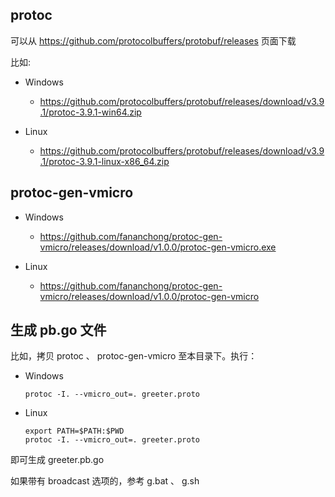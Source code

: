 ## protoc

可以从 https://github.com/protocolbuffers/protobuf/releases 页面下载

比如:

- Windows
  - https://github.com/protocolbuffers/protobuf/releases/download/v3.9.1/protoc-3.9.1-win64.zip

- Linux
  - https://github.com/protocolbuffers/protobuf/releases/download/v3.9.1/protoc-3.9.1-linux-x86_64.zip

## protoc-gen-vmicro

- Windows
  - https://github.com/fananchong/protoc-gen-vmicro/releases/download/v1.0.0/protoc-gen-vmicro.exe

- Linux
  - https://github.com/fananchong/protoc-gen-vmicro/releases/download/v1.0.0/protoc-gen-vmicro


## 生成 pb.go 文件

比如，拷贝 protoc 、 protoc-gen-vmicro 至本目录下。执行：

- Windows
    ```shell
    protoc -I. --vmicro_out=. greeter.proto
    ```

- Linux
    ```shell
    export PATH=$PATH:$PWD
    protoc -I. --vmicro_out=. greeter.proto
    ```

即可生成 greeter.pb.go


如果带有 broadcast 选项的，参考 g.bat 、 g.sh
